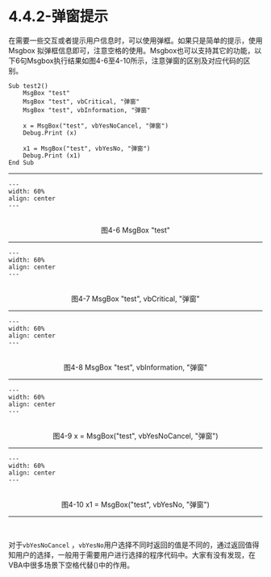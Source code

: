 # 4.4.2-弹窗提示

在需要一些交互或者提示用户信息时，可以使用弹框。如果只是简单的提示，使用 Msgbox 拟弹框信息即可，注意空格的使用。Msgbox也可以支持其它的功能，以下6句Msgbox执行结果如图4-6至4-10所示，注意弹窗的区别及对应代码的区别。

```{code-block} 
Sub test2()
    MsgBox "test"
    MsgBox "test", vbCritical, "弹窗"
    MsgBox "test", vbInformation, "弹窗"

    x = MsgBox("test", vbYesNoCancel, "弹窗")
    Debug.Print (x)
    
    x1 = MsgBox("test", vbYesNo, "弹窗")
    Debug.Print (x1)
End Sub

```

---
```{figure} image/4-6.png
---
width: 60%
align: center
---
```
<br />
<center>图4-6 MsgBox "test"</center>

---
```{figure} image/4-7.png
---
width: 60%
align: center
---
```
<br />
<center>图4-7 MsgBox "test", vbCritical, "弹窗"</center>

---
```{figure} image/4-8.png
---
width: 60%
align: center
---
```
<br />
<center>图4-8 MsgBox "test", vbInformation, "弹窗"</center>

---
```{figure} image/4-9.png
---
width: 60%
align: center
---
```
<br />
<center>图4-9 x = MsgBox("test", vbYesNoCancel, "弹窗")</center>

---
```{figure} image/4-10.png
---
width: 60%
align: center
---
```
<br />
<center>图4-10 x1 = MsgBox("test", vbYesNo, "弹窗")</center>

---
<br />

对于`vbYesNoCancel` ，`vbYesNo`用户选择不同时返回的值是不同的，通过返回值得知用户的选择，一般用于需要用户进行选择的程序代码中。大家有没有发现，在VBA中很多场景下空格代替()中的作用。